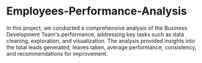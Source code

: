 # Employees-Performance-Analysis
In this project, we conducted a comprehensive analysis of the Business Development Team's performance, addressing key tasks such as data cleaning, exploration, and visualization. The analysis provided insights into the total leads generated, leaves taken, average performance, consistency, and recommendations for improvement.
